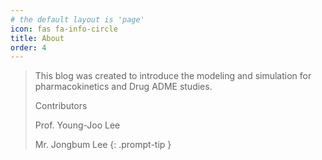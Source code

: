 ```yaml
---
# the default layout is 'page'
icon: fas fa-info-circle
title: About
order: 4
---
```


> This blog was created to introduce the modeling and simulation for pharmacokinetics and Drug ADME studies.
>
> 
> Contributors
>
> Prof. Young-Joo Lee
>
> Mr. Jongbum Lee
{: .prompt-tip }
